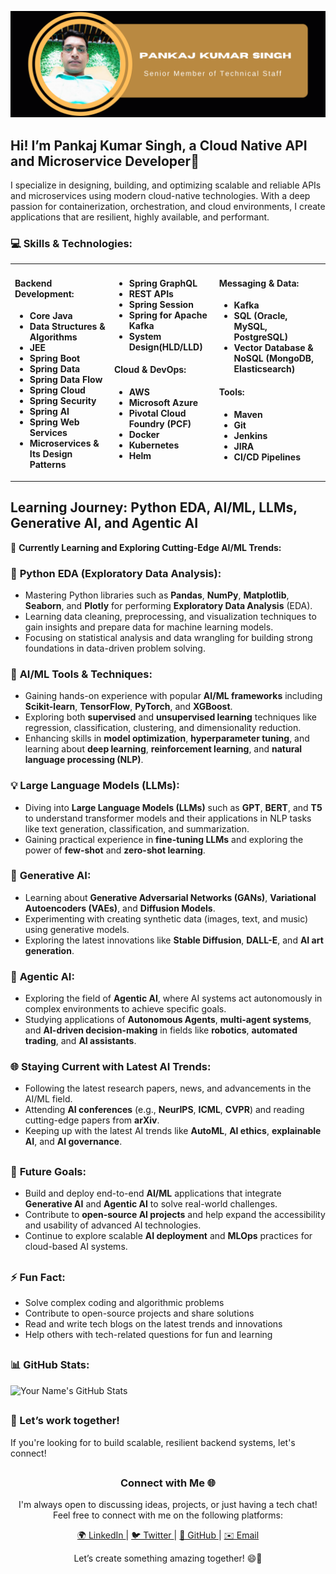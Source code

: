 ![Your Logo](https://github.com/pankaj570/pankaj570/blob/main/logo_profile.png)

## Hi! I’m Pankaj Kumar Singh, a Cloud Native API and Microservice Developer🚀

I specialize in designing, building, and optimizing scalable and reliable APIs and microservices using modern cloud-native technologies. With a deep passion for containerization, orchestration, and cloud environments, I create applications that are resilient, highly available, and performant.

### 💻 Skills & Technologies:
<div>
<table>
  <tr>
    <td valign="top">
      <h4>Backend Development:</h4>
      <ul>
        <li><strong>Core Java</strong></li>
        <li><strong>Data Structures & Algorithms</strong></li>
        <li><strong>JEE</strong></li>
        <li><strong>Spring Boot</strong></li>
        <li><strong>Spring Data</strong></li>
        <li><strong>Spring Data Flow</strong></li>
        <li><strong>Spring Cloud</strong></li>
        <li><strong>Spring Security</strong></li>
        <li><strong>Spring AI</strong></li>
        <li><strong>Spring Web Services</strong></li>
        <li><strong>Microservices & Its Design Patterns</strong></li>
      </ul>
    </td>
    <td valign="top">
      <h4></h4>
      <ul>
        <li><strong>Spring GraphQL</strong></li>
        <li><strong>REST APIs</strong></li>
        <li><strong>Spring Session</strong></li>
        <li><strong>Spring for Apache Kafka</strong></li>
        <li><strong>System Design(HLD/LLD)</strong></li>
      </ul>
      <h4>Cloud & DevOps:</h4>
      <ul>
        <li><strong>AWS</strong></li>
        <li><strong>Microsoft Azure</strong></li>
        <li><strong>Pivotal Cloud Foundry (PCF)</strong></li>
        <li><strong>Docker</strong></li>
        <li><strong>Kubernetes</strong></li>
        <li><strong>Helm</strong></li>
      </ul>
    </td>
    <td valign="top">
      <h4>Messaging & Data:</h4>
      <ul>
        <li><strong>Kafka</strong></li>
        <li><strong>SQL (Oracle, MySQL, PostgreSQL)</strong></li>
        <li><strong>Vector Database & NoSQL (MongoDB, Elasticsearch)</strong></li>
      </ul>
      <h4>Tools:</h4>
      <ul>
        <li><strong>Maven</strong></li>
        <li><strong>Git</strong></li>
        <li><strong>Jenkins</strong></li>
        <li><strong>JIRA</strong></li>
        <li><strong>CI/CD Pipelines</strong></li>
      </ul>
    </td>
  </tr>
</table>
</div>

## Learning Journey: Python EDA, AI/ML, LLMs, Generative AI, and Agentic AI

🚀 **Currently Learning and Exploring Cutting-Edge AI/ML Trends:**

### 🐍 **Python EDA (Exploratory Data Analysis):**
- Mastering Python libraries such as **Pandas**, **NumPy**, **Matplotlib**, **Seaborn**, and **Plotly** for performing **Exploratory Data Analysis** (EDA).
- Learning data cleaning, preprocessing, and visualization techniques to gain insights and prepare data for machine learning models.
- Focusing on statistical analysis and data wrangling for building strong foundations in data-driven problem solving.

### 🤖 **AI/ML Tools & Techniques:**
- Gaining hands-on experience with popular **AI/ML frameworks** including **Scikit-learn**, **TensorFlow**, **PyTorch**, and **XGBoost**.
- Exploring both **supervised** and **unsupervised learning** techniques like regression, classification, clustering, and dimensionality reduction.
- Enhancing skills in **model optimization**, **hyperparameter tuning**, and learning about **deep learning**, **reinforcement learning**, and **natural language processing (NLP)**.

### 💡 **Large Language Models (LLMs):**
- Diving into **Large Language Models (LLMs)** such as **GPT**, **BERT**, and **T5** to understand transformer models and their applications in NLP tasks like text generation, classification, and summarization.
- Gaining practical experience in **fine-tuning LLMs** and exploring the power of **few-shot** and **zero-shot learning**.

### 🎨 **Generative AI:**
- Learning about **Generative Adversarial Networks (GANs)**, **Variational Autoencoders (VAEs)**, and **Diffusion Models**.
- Experimenting with creating synthetic data (images, text, and music) using generative models.
- Exploring the latest innovations like **Stable Diffusion**, **DALL-E**, and **AI art generation**.

### 🤖 **Agentic AI:**
- Exploring the field of **Agentic AI**, where AI systems act autonomously in complex environments to achieve specific goals.
- Studying applications of **Autonomous Agents**, **multi-agent systems**, and **AI-driven decision-making** in fields like **robotics**, **automated trading**, and **AI assistants**.

### 🌐 **Staying Current with Latest AI Trends:**
- Following the latest research papers, news, and advancements in the AI/ML field.
- Attending **AI conferences** (e.g., **NeurIPS**, **ICML**, **CVPR**) and reading cutting-edge papers from **arXiv**.
- Keeping up with the latest AI trends like **AutoML**, **AI ethics**, **explainable AI**, and **AI governance**.

##

### 🚀 **Future Goals:**
- Build and deploy end-to-end **AI/ML** applications that integrate **Generative AI** and **Agentic AI** to solve real-world challenges.
- Contribute to **open-source AI projects** and help expand the accessibility and usability of advanced AI technologies.
- Continue to explore scalable **AI deployment** and **MLOps** practices for cloud-based AI systems.


##
### ⚡ Fun Fact:

- Solve complex coding and algorithmic problems
- Contribute to open-source projects and share solutions
- Read and write tech blogs on the latest trends and innovations
- Help others with tech-related questions for fun and learning

##
### 📊 GitHub Stats:

![Your Name's GitHub Stats](https://github-readme-stats.vercel.app/api?username=pankaj570&show_icons=true&hide_title=true&count_private=true&hide=prs&theme=radical)

##
### 🎯 Let’s work together!

If you're looking for to build scalable, resilient backend systems, let's connect!

##
<!-- Connect with Me Footer -->
<div align="center">
  <h3>Connect with Me 🌐</h3>
  <p>I'm always open to discussing ideas, projects, or just having a tech chat! Feel free to connect with me on the following platforms:</p>
  <p>
    <a href="www.linkedin.com/in/pankaj-kumar-singh-28a210127" target="_blank">
      <!-- LinkedIn Emoji -->
      🌍 LinkedIn
    </a> | 
    <a href="https://twitter.com/yourusername" target="_blank">
      <!-- Twitter Emoji -->
      🐦 Twitter
    </a> | 
    <a href="https://github.com/pankaj570/pankaj570" target="_blank">
      <!-- GitHub Emoji -->
      🐙 GitHub
    </a> | 
    <a href="mailto:pankajkrsingh570@gmail.com">
      <!-- Email Emoji -->
      ✉️ Email
    </a>
  </p>
  <p>Let’s create something amazing together! 😄🚀</p>
</div>


